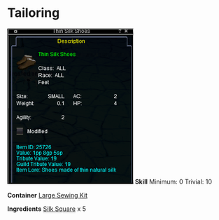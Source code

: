 <!-- TITLE: Thin Silk Shoes -->
<!-- SUBTITLE: Made from thin spider silk -->

# Tailoring
![Thin Silk Shoes](/uploads/tailoring/thin-silk-shoes.png "Thin Silk Shoes")
**Skill**
Minimum: 0
Trivial: 10

**Container**
[Large Sewing Kit](large-sewing-kit)

**Ingredients**
[Silk Square](silk-square) x 5